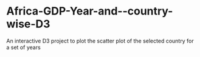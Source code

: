 # Africa-GDP-Year-and--country-wise-D3
An interactive D3 project to plot the scatter plot of the selected country for a set of years
